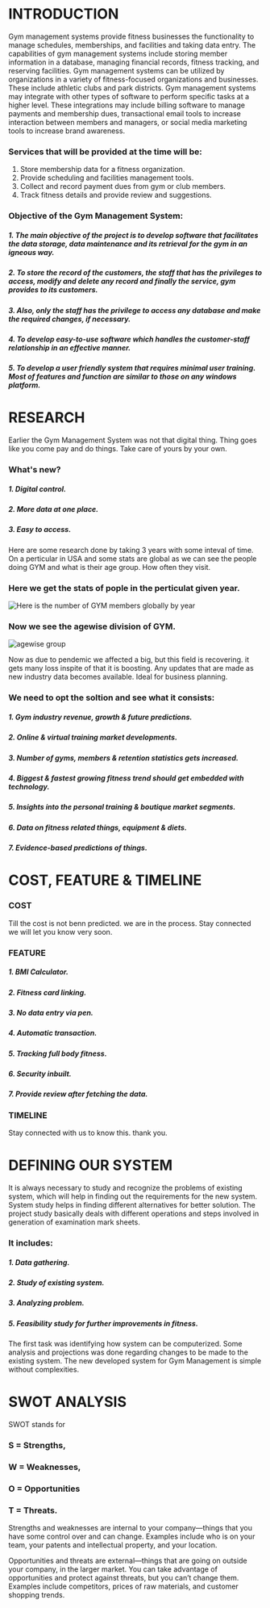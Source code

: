 # INTRODUCTION
Gym management systems provide fitness businesses the functionality to manage schedules, memberships, and facilities and taking data entry. The capabilities of gym management systems include storing member information in a database, managing financial records, fitness tracking, and reserving facilities. Gym management systems can be utilized by organizations in a variety of fitness-focused organizations and businesses. These include athletic clubs and park districts. Gym management systems may integrate with other types of software to perform specific tasks at a higher level. These integrations may include billing software to manage payments and membership dues, transactional email tools to increase interaction between members and managers, or social media marketing tools to increase brand awareness.

### Services that will be provided at the time will be:

1. Store membership data for a fitness organization.
2. Provide scheduling and facilities management tools.
3. Collect and record payment dues from gym or club members.
4. Track fitness details and provide review and suggestions.

### Objective of the Gym Management System:
##### 1. The main objective of the project is to develop software that facilitates the data storage, data maintenance and its retrieval for the gym in an igneous way.
##### 2. To store the record of the customers, the staff that has the privileges to access, modify and delete any record and finally the service, gym provides to its customers.
##### 3. Also, only the staff has the privilege to access any database and make the required changes, if necessary.
##### 4. To develop easy-to-use software which handles the customer-staff relationship in an effective manner.
##### 5. To develop a user friendly system that requires minimal user training. Most of features and function are similar to those on any windows platform.


# RESEARCH
Earlier the Gym Management System was not that digital thing. Thing goes like you come pay and do things. Take care of yours by your own.

### What's new?
##### 1. Digital control.
##### 2. More data at one place.
##### 3. Easy to access.

Here are some research done by taking 3 years with some inteval of time. On a perticular in USA and some stats are global as we can see the people doing GYM and what is their age group. How often they visit.


### Here we get the stats of pople in the perticulat given year.

![Here is the number of GYM members globally by year](https://cdn.runrepeat.com/storage/gallery/post/26917/number-of-gym-members-globally-by-year-12849425-720.png)


### Now we see the agewise division of GYM.

![agewise group](https://cdn.runrepeat.com/storage/gallery/post/26917/gym-membership-by-age-12849429-720.png)

Now as due to pendemic we affected a big, but this field is recovering. it gets many loss inspite of that it is boosting. Any updates that are made as new industry data becomes available. Ideal for business planning.

### We need to opt the soltion and see what it consists:

##### 1. Gym industry revenue, growth & future predictions.
##### 2. Online & virtual training market developments.
##### 3. Number of gyms, members & retention statistics gets increased.
##### 4. Biggest & fastest growing fitness trend should get embedded with technology.
##### 5. Insights into the personal training & boutique market segments.
##### 6. Data on fitness related things, equipment & diets.
##### 7. Evidence-based predictions of things.


# COST, FEATURE & TIMELINE

### COST

Till the cost is not benn predicted. we are in the process. Stay connected we will let you know very soon.

### FEATURE

##### 1. BMI Calculator.
##### 2. Fitness card linking.
##### 3. No data entry via pen.
##### 4. Automatic transaction.
##### 5. Tracking full body fitness.
##### 6. Security inbuilt.
##### 7. Provide review after fetching the data.

### TIMELINE
Stay connected with us to know this. thank you.


# DEFINING OUR SYSTEM
It is always necessary to study and recognize the problems of existing system, which will help in finding out the requirements for the new system. System study helps in finding different alternatives for better solution.
The project study basically deals with different operations and steps involved in generation of examination mark sheets. 

### It includes:

##### 1. Data gathering.
##### 2. Study of existing system.
##### 3. Analyzing problem.
##### 5. Feasibility study for further improvements in fitness.

The first task was identifying how system can be computerized. Some analysis and projections was done regarding changes to be made to the existing system.
The new developed system for Gym Management is simple without complexities.

# SWOT ANALYSIS

SWOT stands for 
### S = Strengths, 
### W = Weaknesses, 
### O = Opportunities
### T = Threats.

Strengths and weaknesses are internal to your company—things that you have some control over and can change. Examples include who is on your team, your patents and intellectual property, and your location.

Opportunities and threats are external—things that are going on outside your company, in the larger market. You can take advantage of opportunities and protect against threats, but you can’t change them. Examples include competitors, prices of raw materials, and customer shopping trends.





